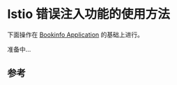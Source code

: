# Istio 错误注入功能的使用方法

下面操作在 [Bookinfo Application](./bookinfo.md) 的基础上进行。

准备中...

## 参考

[1]: https://istio.io/docs/tasks/traffic-management/fault-injection/ "Fault Injection"
